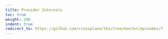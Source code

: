 ```yaml
---
title: Provider Internals
toc: true
weight: 206
indent: true
redirect_to: https://github.com/crossplane/tbs/tree/master/episodes/7
---
```

